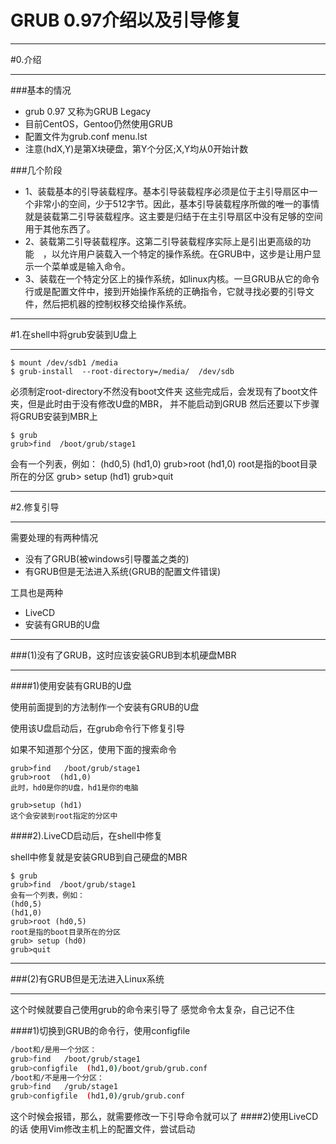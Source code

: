 
# GRUB 0.97介绍以及引导修复
***
#0.介绍
***
###基本的情况
  
 * grub 0.97 又称为GRUB Legacy
 * 目前CentOS，Gentoo仍然使用GRUB
 * 配置文件为grub.conf menu.lst
 * 注意(hdX,Y)是第X块硬盘，第Y个分区;X,Y均从0开始计数

###几个阶段

 * 1、装载基本的引导装载程序。基本引导装载程序必须是位于主引导扇区中一个非常小的空间，少于512字节。因此，基本引导装载程序所做的唯一的事情就是装载第二引导装载程序。这主要是归结于在主引导扇区中没有足够的空间用于其他东西了。 
 * 2、装载第二引导装载程序。这第二引导装载程序实际上是引出更高级的功能　，以允许用户装载入一个特定的操作系统。在GRUB中，这步是让用户显示一个菜单或是输入命令。
 * 3、装载在一个特定分区上的操作系统，如linux内核。一旦GRUB从它的命令行或是配置文件中，接到开始操作系统的正确指令，它就寻找必要的引导文件，然后把机器的控制权移交给操作系统。

***
#1.在shell中将grub安装到U盘上
***
```
$ mount /dev/sdb1 /media
$ grub-install  --root-directory=/media/  /dev/sdb
```
必须制定root-directory不然没有boot文件夹
这些完成后，会发现有了boot文件夹，但是此时由于没有修改U盘的MBR，
并不能启动到GRUB
然后还要以下步骤将GRUB安装到MBR上
```
$ grub
grub>find  /boot/grub/stage1
```
会有一个列表，例如：
(hd0,5)
(hd1,0)
grub>root (hd1,0)
root是指的boot目录所在的分区
grub> setup (hd1)
grub>quit

***
#2.修复引导
***
需要处理的有两种情况
* 没有了GRUB(被windows引导覆盖之类的)
* 有GRUB但是无法进入系统(GRUB的配置文件错误)

工具也是两种
* LiveCD
* 安装有GRUB的U盘

***
###(1)没有了GRUB，这时应该安装GRUB到本机硬盘MBR
***
####1)使用安装有GRUB的U盘

使用前面提到的方法制作一个安装有GRUB的U盘

使用该U盘启动后，在grub命令行下修复引导

如果不知道那个分区，使用下面的搜索命令
```
grub>find   /boot/grub/stage1
grub>root  (hd1,0)
此时，hd0是你的U盘，hd1是你的电脑

grub>setup (hd1)
这个会安装到root指定的分区中
```
####2).LiveCD启动后，在shell中修复

shell中修复就是安装GRUB到自己硬盘的MBR

```
$ grub
grub>find  /boot/grub/stage1
会有一个列表，例如：
(hd0,5)
(hd1,0)
grub>root (hd0,5)
root是指的boot目录所在的分区
grub> setup (hd0)
grub>quit
```
***
###(2)有GRUB但是无法进入Linux系统
***
这个时候就要自己使用grub的命令来引导了
感觉命令太复杂，自己记不住

####1)切换到GRUB的命令行，使用configfile
```sh
/boot和/是用一个分区：
grub>find   /boot/grub/stage1
grub>configfile  (hd1,0)/boot/grub/grub.conf
/boot和/不是用一个分区：
grub>find   /grub/stage1
grub>configfile  (hd1,0)/grub/grub.conf
```

这个时候会报错，那么，就需要修改一下引导命令就可以了
####2)使用LiveCD的话
使用Vim修改主机上的配置文件，尝试启动

